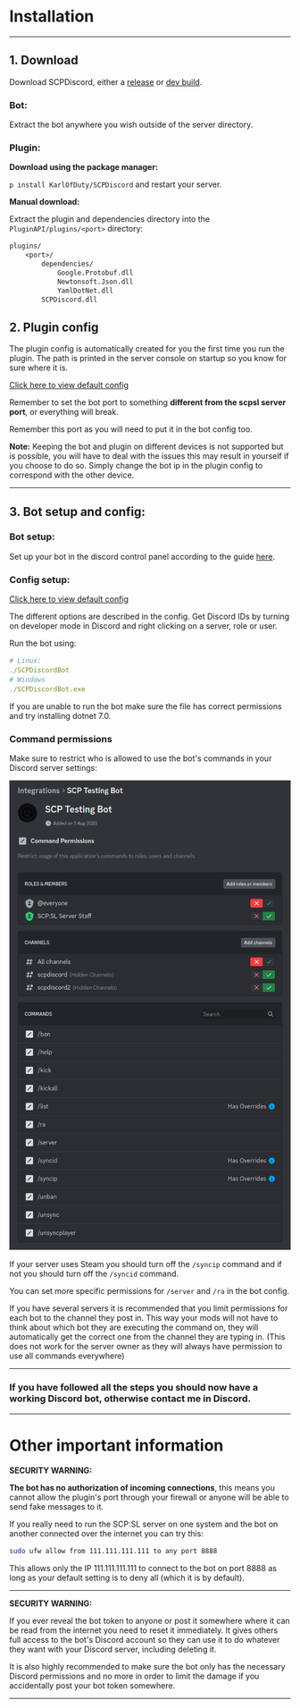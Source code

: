 # Installation

----

## 1. Download

Download SCPDiscord, either a [release](https://github.com/KarlOfDuty/SCPDiscord/releases) or [dev build](https://jenkins.karlofduty.com/blue/organizations/jenkins/CI%2FSCPDiscord/activity/).

### **Bot:**

Extract the bot anywhere you wish outside of the server directory.

### **Plugin:**

**Download using the package manager:**

`p install KarlOfDuty/SCPDiscord` and restart your server.

**Manual download:**

Extract the plugin and dependencies directory into the `PluginAPI/plugins/<port>` directory:
```
plugins/
    <port>/
        dependencies/
            Google.Protobuf.dll
            Newtonsoft.Json.dll
            YamlDotNet.dll
        SCPDiscord.dll
```
## 2. Plugin config

The plugin config is automatically created for you the first time you run the plugin. The path is printed in the server console on startup so you know for sure where it is.

[Click here to view default config](https://github.com/KarlOfDuty/SCPDiscord/blob/master/SCPDiscordPlugin/config.yml)

Remember to set the bot port to something **different from the scpsl server port**, or everything will break.

Remember this port as you will need to put it in the bot config too.

**Note:** Keeping the bot and plugin on different devices is not supported but is possible, you will have to deal with the issues this may result in yourself if you choose to do so.
Simply change the bot ip in the plugin config to correspond with the other device.

----

## 3. Bot setup and config:

### Bot setup:

Set up your bot in the discord control panel according to the guide [here](CreateBot.md).

### Config setup:

[Click here to view default config](https://github.com/KarlOfDuty/SCPDiscord/blob/master/SCPDiscordBot/default_config.yml)

The different options are described in the config. Get Discord IDs by turning on developer mode in Discord and right clicking on a server, role or user.

Run the bot using:
```yaml
# Linux:
./SCPDiscordBot
# Windows
./SCPDiscordBot.exe
```
If you are unable to run the bot make sure the file has correct permissions and try installing dotnet 7.0.

### Command permissions

Make sure to restrict who is allowed to use the bot's commands in your Discord server settings:

![Image showing a Discord selection box](img/commandPermissions.png)

If your server uses Steam you should turn off the `/syncip` command and if not you should turn off the `/syncid` command.

You can set more specific permissions for `/server` and `/ra` in the bot config.

If you have several servers it is recommended that you limit permissions for each bot to the channel they post in. 
This way your mods will not have to think about which bot they are executing the command on, they will automatically get the correct one from the channel they are typing in.
(This does not work for the server owner as they will always have permission to use all commands everywhere)

----

### If you have followed all the steps you should now have a working Discord bot, otherwise contact me in Discord.

----

# Other important information

**SECURITY WARNING:**

**The bot has no authorization of incoming connections**, this means you cannot allow the plugin's port through your firewall or anyone will be able to send fake messages to it.

If you really need to run the SCP:SL server on one system and the bot on another connected over the internet you can try this:

```bash
sudo ufw allow from 111.111.111.111 to any port 8888
```

This allows only the IP 111.111.111.111 to connect to the bot on port 8888 as long as your default setting is to deny all (which it is by default).

----

**SECURITY WARNING:**

If you ever reveal the bot token to anyone or post it somewhere where it can be read from the internet you need to reset it immediately.
It gives others full access to the bot's Discord account so they can use it to do whatever they want with your Discord server, including deleting it.

It is also highly recommended to make sure the bot only has the necessary Discord permissions and no more in order to limit the damage if you accidentally post your bot token somewhere.

----
